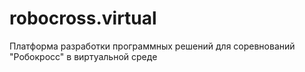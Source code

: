 # robocross.virtual
Платформа разработки программных решений для соревнований "Робокросс" в виртуальной среде
